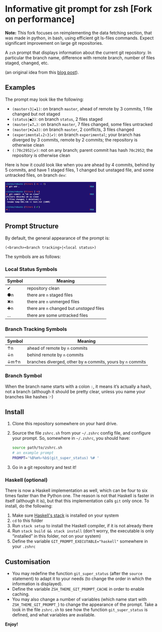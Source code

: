 # Informative git prompt for zsh [Fork on performance]

**Note:** This fork focuses on reimplementing the data fetching section, that
was made in python, in bash, using efficient git ls-files commands. Expect
significant improvement on large git repositories.

A `zsh` prompt that displays information about the current git repository. In particular the branch name, difference with remote branch, number of files staged, changed, etc.

(an original idea from this [blog post][]).

## Examples

The prompt may look like the following:

-   `(master↑3|✚1)`: on branch `master`, ahead of remote by 3 commits, 1 file changed but not staged
-   `(status|●2)`: on branch `status`, 2 files staged
-   `(master|✚7…)`: on branch `master`, 7 files changed, some files untracked
-   `(master|✖2✚3)`: on branch `master`, 2 conflicts, 3 files changed
-   `(experimental↓2↑3|✔)`: on branch `experimental`; your branch has diverged by 3 commits, remote by 2 commits; the repository is otherwise clean
-   `(:70c2952|✔)`: not on any branch; parent commit has hash `70c2952`;
    the repository is otherwise clean

Here is how it could look like when you are ahead by 4 commits, behind by 5 commits, and have 1 staged files, 1 changed but unstaged file, and some untracked files, on branch `dev`:


<img src="https://github.com/olivierverdier/zsh-git-prompt/raw/master/screenshot.png" width=300/>


## Prompt Structure

By default, the general appearance of the prompt is:

```
(<branch><branch tracking>|<local status>)
```

The symbols are as follows:

### Local Status Symbols

|Symbol|Meaning
|------|------|
|✔ |   repository clean
|●n |   there are `n` staged files
|✖n |   there are `n` unmerged files
|✚n |   there are `n` changed but *unstaged* files
|… |   there are some untracked files


### Branch Tracking Symbols

Symbol | Meaning
-------|-------
↑n |   ahead of remote by `n` commits
↓n |   behind remote by `n` commits
↓m↑n |   branches diverged, other by `m` commits, yours by `n` commits

### Branch Symbol

When the branch name starts with a colon `:`, it means it’s actually a hash, not a branch (although it should be pretty clear, unless you name your branches like hashes :-)

## Install

1.  Clone this repository somewhere on your hard drive.
2.  Source the file `zshrc.sh` from your `~/.zshrc` config file, and
    configure your prompt. So, somewhere in `~/.zshrc`, you should have:

    ```sh
    source path/to/zshrc.sh
    # an example prompt
    PROMPT='%B%m%~%b$(git_super_status) %# '
    ```
3.  Go in a git repository and test it!

### Haskell (optional)

There is now a Haskell implementation as well, which can be four to six times faster than the Python one. The reason is not that Haskell is faster in itself (although it is), but that this implementation calls `git` only once. To install, do the following:

1.  Make sure [Haskell's stack](http://docs.haskellstack.org/en/stable/README.html#how-to-install) is installed on your system
2.  `cd` to this folder
2.  Run `stack setup` to install the Haskell compiler, if it is not already there
3.  Run `stack build && stack install` (don't worry, the executable is only “installed” in this folder, not on your system)
4.  Define the variable `GIT_PROMPT_EXECUTABLE="haskell"` somewhere in
    your `.zshrc`

## Customisation

- You may redefine the function `git_super_status` (after the `source` statement) to adapt it to your needs (to change the order in which the information is displayed).
- Define the variable `ZSH_THEME_GIT_PROMPT_CACHE` in order to enable caching.
- You may also change a number of variables (which name start with `ZSH_THEME_GIT_PROMPT_`) to change the appearance of the prompt.  Take a look in the file `zshrc.sh` to see how the function `git_super_status` is defined, and what variables are available.

**Enjoy!**

  [blog post]: http://sebastiancelis.com/2009/nov/16/zsh-prompt-git-users/
  
